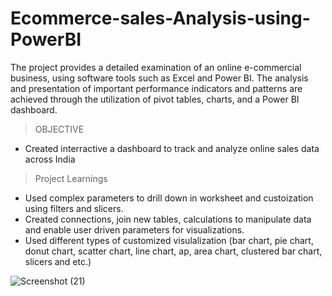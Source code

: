 # Ecommerce-sales-Analysis-using-PowerBI
The project provides a detailed examination of an online e-commercial business, using software tools such as Excel and Power BI.
The analysis and presentation of important performance indicators and patterns are achieved through the utilization of pivot tables, charts, and a Power BI dashboard.

> OBJECTIVE
* Created interractive a dashboard to track and analyze online sales data across India

> Project Learnings
* Used complex parameters to drill down in worksheet and custoization using filters and slicers.
* Created connections, join new tables, calculations to manipulate data and enable user driven parameters for visualizations.
* Used different types of customized visulalization (bar chart, pie chart, donut chart, scatter chart, line chart, ap, area chart, clustered bar chart, slicers and etc.)

![Screenshot (21)](https://github.com/PrafulGotmare/Ecommerce-sales-Analysis-using-PowerBI/assets/81294533/ed009648-79e8-4635-8485-577d4ad48709)
